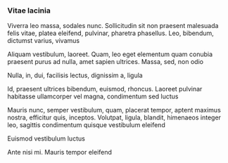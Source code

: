 ### Vitae lacinia

Viverra leo massa, sodales nunc. Sollicitudin sit non praesent malesuada felis vitae, platea eleifend, pulvinar, pharetra phasellus. Leo, bibendum, dictumst varius, vivamus

Aliquam vestibulum, laoreet. Quam, leo eget elementum quam conubia praesent purus ad nulla, amet sapien ultrices. Massa, sed, non odio

Nulla, in, dui, facilisis lectus, dignissim a, ligula

Id, praesent ultrices bibendum, euismod, rhoncus. Laoreet pulvinar habitasse ullamcorper vel magna, condimentum sed luctus

Mauris nunc, semper vestibulum, quam, placerat tempor, aptent maximus nostra, efficitur quis, inceptos. Volutpat, ligula, blandit, himenaeos integer leo, sagittis condimentum quisque vestibulum eleifend

Euismod vestibulum luctus

Ante nisi mi. Mauris tempor eleifend


